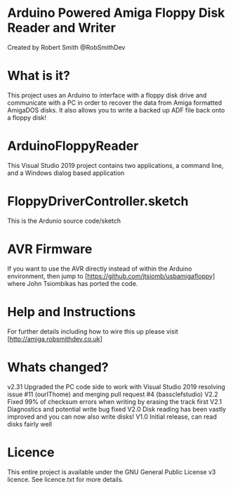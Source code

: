 # Arduino Powered Amiga Floppy Disk Reader and Writer
Created by Robert Smith @RobSmithDev 

# What is it?
This project uses an Arduino to interface with a floppy disk drive and communicate with a PC in order to recover the data from Amiga formatted AmigaDOS disks.
It also allows you to write a backed up ADF file back onto a floppy disk!

# ArduinoFloppyReader
This Visual Studio 2019 project contains two applications, a command line, and a Windows dialog based application

# FloppyDriverController.sketch
This is the Ardunio source code/sketch

# AVR Firmware
If you want to use the AVR directly instead of within the Arduino environment, then jump to [https://github.com/jtsiomb/usbamigafloppy] where John Tsiombikas has ported the code.

# Help and Instructions 
For further details including how to wire this up please visit [http://amiga.robsmithdev.co.uk]

# Whats changed?
v2.31 Upgraded the PC code side to work with Visual Studio 2019 resolving issue #11 (ourIThome) and merging pull request #4 (bassclefstudio)
V2.2  Fixed 99% of checksum errors when writing by erasing the track first
V2.1  Diagnostics and potential write bug fixed
V2.0  Disk reading has been vastly improved and you can now also write disks!
V1.0  Initial release, can read disks fairly well

# Licence
This entire project is available under the GNU General Public License v3 licence.  See licence.txt for more details.